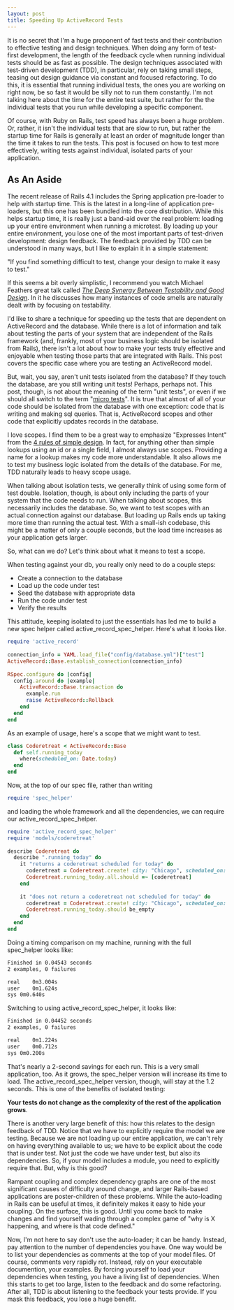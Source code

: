 ```yaml
---
layout: post
title: Speeding Up ActiveRecord Tests
---
```


It is no secret that I'm a huge proponent of fast tests and their contribution to effective testing and design techniques. When doing any form of test-first development, the length of the feedback cycle when running individual tests should be as fast as possible. The design techniques associated with test-driven development (TDD), in particular, rely on taking small steps, teasing out design guidance via constant and focused refactoring. To do this, it is essential that running individual tests, the ones you are working on right now, be so fast it would be silly not to run them constantly. I'm not talking here about the time for the entire test suite, but rather for the the individual tests that you run while developing a specific component.

Of course, with Ruby on Rails, test speed has always been a huge problem. Or, rather, it isn't the individual tests that are slow to run, but rather the startup time for Rails is generally at least an order of magnitude longer than the time it takes to run the tests. This post is focused on how to test more effectively, writing tests against individual, isolated parts of your application.

<aside class='callout highlight'>
<h2>As An Aside</h2>
The recent release of Rails 4.1 includes the Spring application pre-loader to help with startup time. This is the latest in a long-line of application pre-loaders, but this one has been bundled into the core distribution. While this helps startup time, it is really just a band-aid over the real problem: loading up your entire environment when running a microtest. By loading up your entire environment, you lose one of the most important parts of test-driven development: design feedback. The feedback provided by TDD can be understood in many ways, but I like to explain it in a simple statement:

"If you find something difficult to test, change your design to make it easy to test."

If this seems a bit overly simplistic, I recommend you watch Michael Feathers great talk called *[The Deep Synergy Between Testability and Good Design](http://vimeo.com/15007792)*. In it he discusses how many instances of code smells are naturally dealt with by focusing on testability.
</aside>

I'd like to share a technique for speeding up the tests that are dependent on ActiveRecord and the database. While there is a lot of information and talk about testing the parts of your system that are independent of the Rails framework (and, frankly, most of your business logic should be isolated from Rails), there isn't a lot about how to make your tests truly effective and enjoyable when testing those parts that are integrated with Rails. This post covers the specific case where you are testing an ActiveRecord model.

But, wait, you say, aren't unit tests isolated from the database? If they touch the database, are you still writing unit tests! Perhaps, perhaps not. This post, though, is not about the meaning of the term "unit tests", or even if we should all switch to the term "[micro tests](http://anarchycreek.com/2009/05/20/theyre-called-microtests/)". It is true that almost of all of your code should be isolated from the database with one exception: code that is writing and making sql queries. That is, ActiveRecord scopes and other code that explicitly updates records in the database.

I love scopes. I find them to be a great way to emphasize "Expresses Intent" from the [4 rules of simple design](http://c2.com/cgi/wiki?XpSimplicityRules). In fact, for anything other than simple lookups using an id or a single field, I almost always use scopes. Providing a name for a lookup makes my code more understandable. It also allows me to test my business logic isolated from the details of the database. For me, TDD naturally leads to heavy scope usage.

When talking about isolation tests, we generally think of using some form of test double. Isolation, though, is about only including the parts of your system that the code needs to run. When talking about scopes, this necessarily includes the database. So, we want to test scopes with an actual connection against our database. But loading up Rails ends up taking more time than running the actual test. With a small-ish codebase, this might be a matter of only a couple seconds, but the load time increases as your application gets larger.

So, what can we do? Let's think about what it means to test a scope.

When testing against your db, you really only need to do a couple steps:

* Create a connection to the database
* Load up the code under test
* Seed the database with appropriate data
* Run the code under test
* Verify the results

This attitude, keeping isolated to just the essentials has led me to build a new spec helper called active_record_spec_helper. Here's what it looks like.

```ruby
require 'active_record'
 
connection_info = YAML.load_file("config/database.yml")["test"]
ActiveRecord::Base.establish_connection(connection_info)
 
RSpec.configure do |config|
  config.around do |example|
    ActiveRecord::Base.transaction do
      example.run
      raise ActiveRecord::Rollback
    end
  end
end
```

As an example of usage, here's a scope that we might want to test.

```ruby
class Coderetreat < ActiveRecord::Base
  def self.running_today
    where(scheduled_on: Date.today)
  end
end
```

Now, at the top of our spec file, rather than writing

```ruby
require 'spec_helper'
```

and loading the whole framework and all the dependencies, we can require our active_record_spec_helper.

```ruby
require 'active_record_spec_helper'
require 'models/coderetreat'
 
describe Coderetreat do
  describe ".running_today" do
    it "returns a coderetreat scheduled for today" do
      coderetreat = Coderetreat.create! city: "Chicago", scheduled_on: Date.today
      Coderetreat.running_today.all.should =~ [coderetreat]
    end
 
    it "does not return a coderetreat not scheduled for today" do
      coderetreat = Coderetreat.create! city: "Chicago", scheduled_on: Date.today.advance(:days => -1)
      Coderetreat.running_today.should be_empty
    end
  end
end
```

Doing a timing comparison on my machine, running with the full spec_helper looks like:

```bash
Finished in 0.04543 seconds
2 examples, 0 failures

real	0m3.004s
user	0m1.624s
sys	0m0.640s
```

Switching to using active_record_spec_helper, it looks like:

```bash
Finished in 0.04452 seconds
2 examples, 0 failures

real	0m1.224s
user	0m0.712s
sys	0m0.200s
```

That's nearly a 2-second savings for each run. This is a very small application, too. As it grows, the spec_helper version will increase its time to load. The active_record_spec_helper version, though, will stay at the 1.2 seconds. This is one of the benefits of isolated testing:

**Your tests do not change as the complexity of the rest of the application grows**.

There is another very large benefit of this: how this relates to the design feedback of TDD. Notice that we have to explicitly require the model we are testing. Because we are not loading up our entire application, we can't rely on having everything available to us; we have to be explicit about the code that is under test. Not just the code we have under test, but also its dependencies. So, if your model includes a module, you need to explicitly require that. But, why is this good? 

Rampant coupling and complex dependency graphs are one of the most significant causes of difficulty around change, and larger Rails-based applications are poster-children of these problems. While the auto-loading in Rails can be useful at times, it definitely makes it easy to hide your coupling. On the surface, this is good. Until you come back to make changes and find yourself wading through a complex game of "why is X happening, and where is that code defined."

Now, I'm not here to say don't use the auto-loader; it can be handy. Instead, pay attention to the number of dependencies you have. One way would be to list your dependencies as comments at the top of your model files. Of course, comments very rapidly rot. Instead, rely on your executable documention, your examples. By forcing yourself to load your dependencies when testing, you have a living list of dependencies. When this starts to get too large, listen to the feedback and do some refactoring. After all, TDD is about listening to the feedback your tests provide. If you mask this feedback, you lose a huge benefit.



